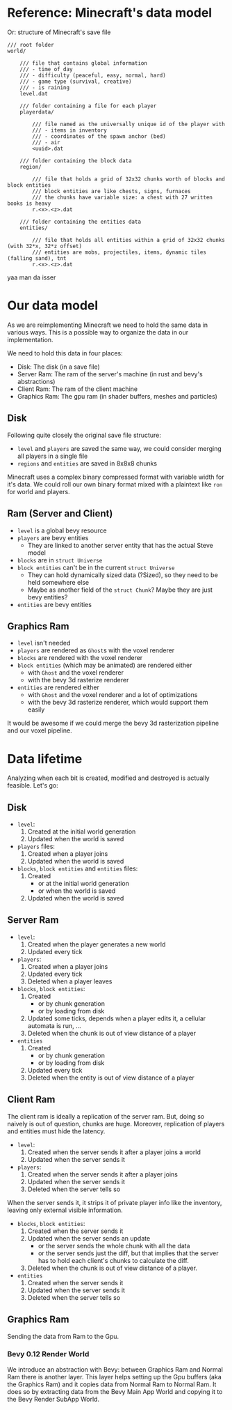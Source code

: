 # Reference: Minecraft's data model

Or: structure of Minecraft's save file

```
/// root folder 
world/

    /// file that contains global information
    /// - time of day
    /// - difficulty (peaceful, easy, normal, hard)
    /// - game type (survival, creative)
    /// - is raining
    level.dat

    /// folder containing a file for each player
    playerdata/

        /// file named as the universally unique id of the player with
        /// - items in inventory
        /// - coordinates of the spawn anchor (bed)
        /// - air
        <uuid>.dat

    /// folder containing the block data
    region/
    
        /// file that holds a grid of 32x32 chunks worth of blocks and block entities
        /// block entities are like chests, signs, furnaces
        /// the chunks have variable size: a chest with 27 written books is heavy
        r.<x>.<z>.dat

    /// folder containing the entities data
    entities/

        /// file that holds all entities within a grid of 32x32 chunks (with 32*x, 32*z offset)
        /// entities are mobs, projectiles, items, dynamic tiles (falling sand), tnt
        r.<x>.<z>.dat
```

yaa man da isser


# Our data model

As we are reimplementing Minecraft we need to hold the same data in various ways.
This is a possible way to organize the data in our implementation.

We need to hold this data in four places:
- Disk: The disk (in a save file)
- Server Ram: The ram of the server's machine (in rust and bevy's abstractions)
- Client Ram: The ram of the client machine
- Graphics Ram: The gpu ram (in shader buffers, meshes and particles)

## Disk

Following quite closely the original save file structure:
- `level` and `players` are saved the same way, we could consider merging all players in a single file
- `regions` and `entities` are saved in 8x8x8 chunks

Minecraft uses a complex binary compressed format with variable width for it's data.
We could roll our own binary format mixed with a plaintext like `ron` for world and players.

## Ram (Server and Client)

- `level` is a global bevy resource
- `players` are bevy entities
    - They are linked to another server entity that has the actual Steve model
- `blocks` are in `struct Universe`
- `block entities` can't be in the current `struct Universe`
    - They can hold dynamically sized data (?Sized), so they need to be held somewhere else
    - Maybe as another field of the `struct Chunk`? Maybe they are just bevy entities?
- `entities` are bevy entities

## Graphics Ram

- `level` isn't needed
- `players` are rendered as `Ghost`s with the voxel renderer
- `blocks` are rendered with the voxel renderer
- `block entities` (which may be animated) are rendered either 
    - with `Ghost` and the voxel renderer
    - with the bevy 3d rasterize renderer
- `entities` are rendered either
    - with `Ghost` and the voxel renderer and a lot of optimizations
    - with the bevy 3d rasterize renderer, which would support them easily

It would be awesome if we could merge the bevy 3d rasterization pipeline and our voxel pipeline.


# Data lifetime

Analyzing when each bit is created, modified and destroyed is actually feasible.
Let's go:

## Disk

- `level`:
    1. Created at the initial world generation
    2. Updated when the world is saved
- `players` files:
    1. Created when a player joins
    2. Updated when the world is saved
- `blocks`, `block entities` and `entities` files:
    1. Created 
        - or at the initial world generation
        - or when the world is saved
    2. Updated when the world is saved

## Server Ram

- `level`:
    1. Created when the player generates a new world
    2. Updated every tick
- `players`:
    1. Created when a player joins
    2. Updated every tick
    3. Deleted when a player leaves
- `blocks`, `block entities`:
    1. Created
        - or by chunk generation
        - or by loading from disk
    2. Updated some ticks, depends when a player edits it, a cellular automata is run, ...
    3. Deleted when the chunk is out of view distance of a player
- `entities`
    1. Created
        - or by chunk generation
        - or by loading from disk
    2. Updated every tick
    3. Deleted when the entity is out of view distance of a player

## Client Ram

The client ram is ideally a replication of the server ram. 
But, doing so naively is out of question, chunks are huge.
Moreover, replication of players and entities must hide the latency.

- `level`:
    1. Created when the server sends it after a player joins a world
    2. Updated when the server sends it
- `players`: 
    1. Created when the server sends it after a player joins
    2. Updated when the server sends it
    3. Deleted when the server tells so

When the server sends it, it strips it of private player info like the inventory, 
leaving only external visible information.

- `blocks`, `block entities`:
    1. Created when the server sends it
    2. Updated when the server sends an update
        - or the server sends the whole chunk with all the data
        - or the server sends just the diff, but that implies that the server has to hold
        each client's chunks to calculate the diff.
    3. Deleted when the chunk is out of view distance of a player.
- `entities`
    1. Created when the server sends it
    2. Updated when the server sends it
    3. Deleted when the server tells so

## Graphics Ram

Sending the data from Ram to the Gpu.

<wip>

### Bevy 0.12 Render World

We introduce an abstraction with Bevy: between Graphics Ram and Normal Ram there is another layer.
This layer helps setting up the Gpu buffers (aka the Graphics Ram) and it copies data from
Normal Ram to Normal Ram. 
It does so by extracting data from the Bevy Main App World 
and copying it to the Bevy Render SubApp World.
